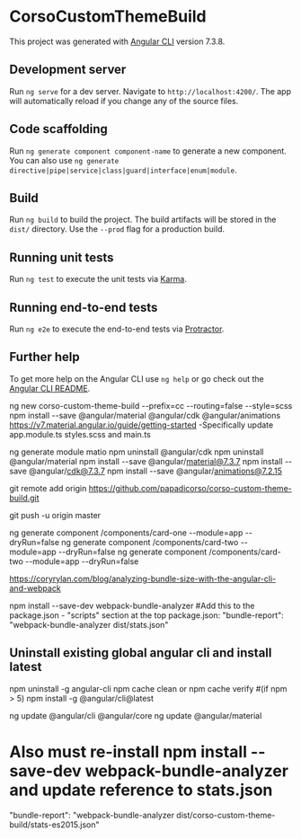 # CorsoCustomThemeBuild

This project was generated with [Angular CLI](https://github.com/angular/angular-cli) version 7.3.8.

## Development server

Run `ng serve` for a dev server. Navigate to `http://localhost:4200/`. The app will automatically reload if you change any of the source files.

## Code scaffolding

Run `ng generate component component-name` to generate a new component. You can also use `ng generate directive|pipe|service|class|guard|interface|enum|module`.

## Build

Run `ng build` to build the project. The build artifacts will be stored in the `dist/` directory. Use the `--prod` flag for a production build.

## Running unit tests

Run `ng test` to execute the unit tests via [Karma](https://karma-runner.github.io).

## Running end-to-end tests

Run `ng e2e` to execute the end-to-end tests via [Protractor](http://www.protractortest.org/).

## Further help

To get more help on the Angular CLI use `ng help` or go check out the [Angular CLI README](https://github.com/angular/angular-cli/blob/master/README.md).


ng new corso-custom-theme-build --prefix=cc --routing=false --style=scss 
npm install --save @angular/material @angular/cdk @angular/animations
https://v7.material.angular.io/guide/getting-started
-Specifically update app.module.ts styles.scss and main.ts 

ng generate module matio
npm uninstall @angular/cdk
npm uninstall @angular/material
npm install --save @angular/material@7.3.7
npm install --save @angular/cdk@7.3.7
npm install --save @angular/animations@7.2.15

git remote add origin https://github.com/papadicorso/corso-custom-theme-build.git

git push -u origin master


ng generate component /components/card-one --module=app --dryRun=false
ng generate component /components/card-two --module=app --dryRun=false
ng generate component /components/card-two --module=app --dryRun=false

https://coryrylan.com/blog/analyzing-bundle-size-with-the-angular-cli-and-webpack

npm install --save-dev webpack-bundle-analyzer
#Add this to the package.json - "scripts" section at the top
package.json: "bundle-report": "webpack-bundle-analyzer dist/stats.json"

## Uninstall existing global angular cli and install latest
npm uninstall -g angular-cli
npm cache clean or npm cache verify #(if npm > 5)
npm install -g @angular/cli@latest


ng update @angular/cli @angular/core
ng update @angular/material

# Also must re-install npm install --save-dev webpack-bundle-analyzer and update reference to stats.json

"bundle-report": "webpack-bundle-analyzer dist/corso-custom-theme-build/stats-es2015.json"
